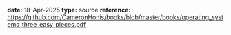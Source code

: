 **date:** 18-Apr-2025
**type:** source
**reference:** https://github.com/CameronHonis/books/blob/master/books/operating_systems_three_easy_pieces.pdf
